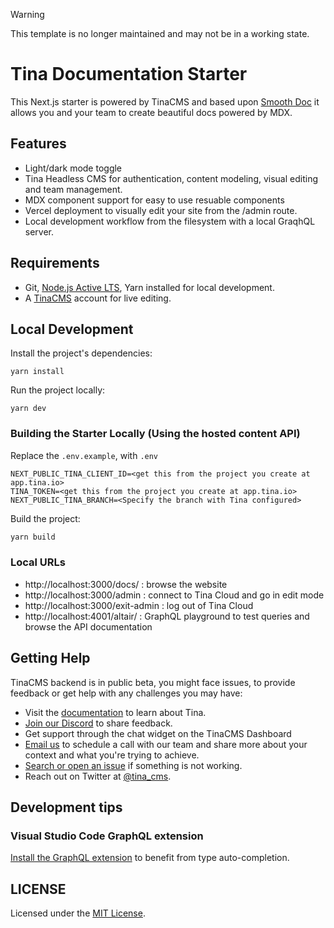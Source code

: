 > [!WARNING]  
> This template is no longer maintained and may not be in a working state.

# Tina Documentation Starter

This Next.js starter is powered by TinaCMS and based upon [Smooth Doc](https://github.com/lwz7512/next-smooth-doc) it allows you and your team to create beautiful docs powered by MDX.

## Features

- Light/dark mode toggle
- Tina Headless CMS for authentication, content modeling, visual editing and team management.
- MDX component support for easy to use resuable components
- Vercel deployment to visually edit your site from the /admin route.
- Local development workflow from the filesystem with a local GraqhQL server.

## Requirements

- Git, [Node.js Active LTS](https://nodejs.org/en/about/releases/), Yarn installed for local development.
- A [TinaCMS](https://app.tina.io) account for live editing.

## Local Development

Install the project's dependencies:

```
yarn install
```

Run the project locally:

```
yarn dev
```

### Building the Starter Locally (Using the hosted content API)

Replace the `.env.example`, with `.env`

```
NEXT_PUBLIC_TINA_CLIENT_ID=<get this from the project you create at app.tina.io>
TINA_TOKEN=<get this from the project you create at app.tina.io>
NEXT_PUBLIC_TINA_BRANCH=<Specify the branch with Tina configured>
```

Build the project:

```bash
yarn build
```

### Local URLs

- http://localhost:3000/docs/ : browse the website
- http://localhost:3000/admin : connect to Tina Cloud and go in edit mode
- http://localhost:3000/exit-admin : log out of Tina Cloud
- http://localhost:4001/altair/ : GraphQL playground to test queries and browse the API documentation

## Getting Help

TinaCMS backend is in public beta, you might face issues, to provide feedback or get help with any challenges you may have:

- Visit the [documentation](https://tina.io/docs/) to learn about Tina.
- [Join our Discord](https://discord.gg/zumN63Ybpf) to share feedback.
- Get support through the chat widget on the TinaCMS Dashboard
- [Email us](mailto:support@tina.io) to schedule a call with our team and share more about your context and what you're trying to achieve.
- [Search or open an issue](https://github.com/tinacms/tinacms/issues) if something is not working.
- Reach out on Twitter at [@tina_cms](https://twitter.com/tina_cms).

## Development tips

### Visual Studio Code GraphQL extension

[Install the GraphQL extension](https://marketplace.visualstudio.com/items?itemName=GraphQL.vscode-graphql) to benefit from type auto-completion.

## LICENSE

Licensed under the [MIT License](./LICENSE).
